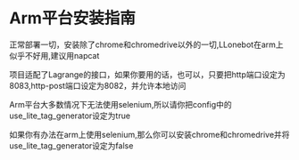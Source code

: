 # Arm平台安装指南
正常部署一切，安装除了chrome和chromedrive以外的一切,LLonebot在arm上似乎不好用,建议用napcat

项目适配了Lagrange的接口，如果你要用的话，也可以，只要把http端口设定为8083,http-post端口设定为8082，并允许本地访问

Arm平台大多数情况下无法使用selenium,所以请你把config中的
use_lite_tag_generator设定为true

如果你有办法在arm上使用selenium,那么你可以安装chrome和chromedrive并将use_lite_tag_generator设定为false

